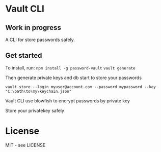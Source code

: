 # Vault CLI
## Work in progress

A CLI for store passwords safely.

## Get started

To install, run:
`npm install -g password-vault`
`vault generate`

Then generate private keys and db start to store your passwords

`vault store --login myuser@account.com --password mypassword --key "C:\path\to\my\keychain.json"`

Vault CLI use blowfish to encrypt passwords by private key

Store your privatekey safely

# License

MIT - see LICENSE

